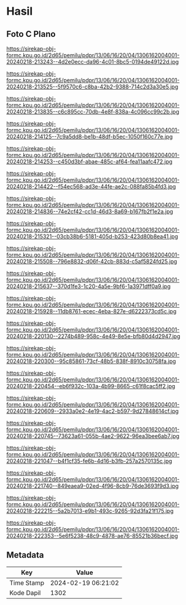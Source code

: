 # Hasil

## Foto C Plano

https://sirekap-obj-formc.kpu.go.id/2d65/pemilu/pdpr/13/06/16/20/04/1306162004001-20240218-213243--4d2e0ecc-da96-4c01-8bc5-0194de49122d.jpg

https://sirekap-obj-formc.kpu.go.id/2d65/pemilu/pdpr/13/06/16/20/04/1306162004001-20240218-213525--5f9570c6-c8ba-42b2-9388-714c2d3a30e5.jpg

https://sirekap-obj-formc.kpu.go.id/2d65/pemilu/pdpr/13/06/16/20/04/1306162004001-20240218-213835--c6c895cc-70db-4e8f-838a-4c096cc99c2b.jpg

https://sirekap-obj-formc.kpu.go.id/2d65/pemilu/pdpr/13/06/16/20/04/1306162004001-20240218-214125--7c9a5dd8-be1b-48df-b5ec-1050f160c77e.jpg

https://sirekap-obj-formc.kpu.go.id/2d65/pemilu/pdpr/13/06/16/20/04/1306162004001-20240218-214253--c450d3bf-abae-485c-af64-fea11aafc472.jpg

https://sirekap-obj-formc.kpu.go.id/2d65/pemilu/pdpr/13/06/16/20/04/1306162004001-20240218-214422--f54ec568-ad3e-44fe-ae2c-088fa85b4fd3.jpg

https://sirekap-obj-formc.kpu.go.id/2d65/pemilu/pdpr/13/06/16/20/04/1306162004001-20240218-214836--74e2cf42-cc1d-46d3-8a69-b167fb2f1e2a.jpg

https://sirekap-obj-formc.kpu.go.id/2d65/pemilu/pdpr/13/06/16/20/04/1306162004001-20240218-215321--03cb38b6-5181-405d-b253-423d80b8ea41.jpg

https://sirekap-obj-formc.kpu.go.id/2d65/pemilu/pdpr/13/06/16/20/04/1306162004001-20240218-215508--796e8832-d06f-42cb-883d-c5af5824fd25.jpg

https://sirekap-obj-formc.kpu.go.id/2d65/pemilu/pdpr/13/06/16/20/04/1306162004001-20240218-215637--370d1fe3-1c20-4a5e-9bf6-1a3971dff0a9.jpg

https://sirekap-obj-formc.kpu.go.id/2d65/pemilu/pdpr/13/06/16/20/04/1306162004001-20240218-215928--11db8761-ecec-4eba-827e-d6222373cd5c.jpg

https://sirekap-obj-formc.kpu.go.id/2d65/pemilu/pdpr/13/06/16/20/04/1306162004001-20240218-220130--2274b489-958c-4e49-8e5e-bfb80d4d2947.jpg

https://sirekap-obj-formc.kpu.go.id/2d65/pemilu/pdpr/13/06/16/20/04/1306162004001-20240218-220300--95c85861-73cf-48b5-838f-8910c30758fa.jpg

https://sirekap-obj-formc.kpu.go.id/2d65/pemilu/pdpr/13/06/16/20/04/1306162004001-20240218-220454--eb6f932c-103a-4b99-8665-c61f8cac5ff2.jpg

https://sirekap-obj-formc.kpu.go.id/2d65/pemilu/pdpr/13/06/16/20/04/1306162004001-20240218-220609--2933a0e2-4e19-4ac2-b597-9d27848614cf.jpg

https://sirekap-obj-formc.kpu.go.id/2d65/pemilu/pdpr/13/06/16/20/04/1306162004001-20240218-220745--73623a61-055b-4ae2-9622-96ea3bee6ab7.jpg

https://sirekap-obj-formc.kpu.go.id/2d65/pemilu/pdpr/13/06/16/20/04/1306162004001-20240218-221047--b4f1cf35-fe6b-4d16-b3fb-257a2570135c.jpg

https://sirekap-obj-formc.kpu.go.id/2d65/pemilu/pdpr/13/06/16/20/04/1306162004001-20240218-221740--849eaea9-02ed-4f96-8cb9-76de3693f9d3.jpg

https://sirekap-obj-formc.kpu.go.id/2d65/pemilu/pdpr/13/06/16/20/04/1306162004001-20240218-222215--5a2b7013-e9b1-493c-9265-92d3fa21f175.jpg

https://sirekap-obj-formc.kpu.go.id/2d65/pemilu/pdpr/13/06/16/20/04/1306162004001-20240218-222353--5e6f5238-48c9-4878-ae76-85521b36becf.jpg


## Metadata

| Key        | Value               |
| ---------- | ------------------- |
| Time Stamp | 2024-02-19 06:21:02 |
| Kode Dapil | 1302                |



